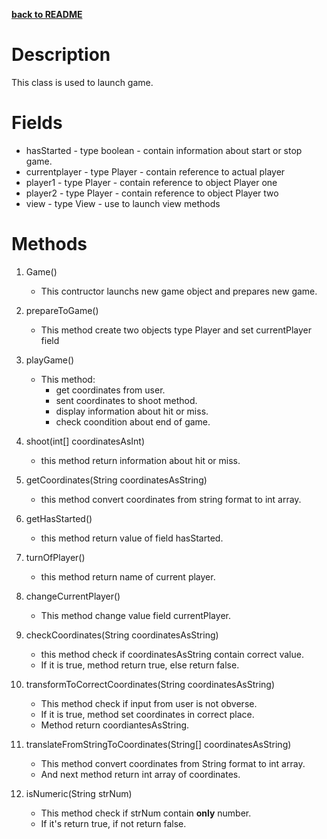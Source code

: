 __[back to README](../README.md)__

# Description
This class is used to launch game. 

# Fields
* hasStarted - type boolean - contain information about start or stop game.
* currentplayer - type Player - contain reference to actual player
* player1 - type Player - contain reference to object Player one
* player2 - type Player - contain reference to object Player two
* view - type View - use to launch view methods

# Methods
1. Game()
    * This contructor launchs new game object and prepares new game.

2. prepareToGame()
    * This method create two objects type Player and set currentPlayer field

3. playGame()
    * This method:
        * get coordinates from user.
        * sent coordinates to shoot method.
        * display information about hit or miss.
        * check coondition about end of game.

4. shoot(int[] coordinatesAsInt)
    * this method return information about hit or miss.

5. getCoordinates(String coordinatesAsString)
    * this method convert coordinates from string format to int array.

6. getHasStarted()
    * this method return value of field hasStarted.

7. turnOfPlayer()
    * this method return name of current player.

8. changeCurrentPlayer()
    * This method change value field currentPlayer.

9. checkCoordinates(String coordinatesAsString)
    * this method check if coordinatesAsString contain correct value.
    * If it is true, method return true, else return false.

10. transformToCorrectCoordinates(String coordinatesAsString)
    * This method check if input from user is not obverse.
    * If it is true, method set coordinates in correct place.
    * Method return coordiantesAsString.

11. translateFromStringToCoordinates(String[] coordinatesAsString)
    * This method convert coordinates from String format to int array.
    * And next method return int array of coordinates.

12. isNumeric(String strNum)
    * This method check if strNum contain __only__ number.
    * If it's return true, if not return false. 
    